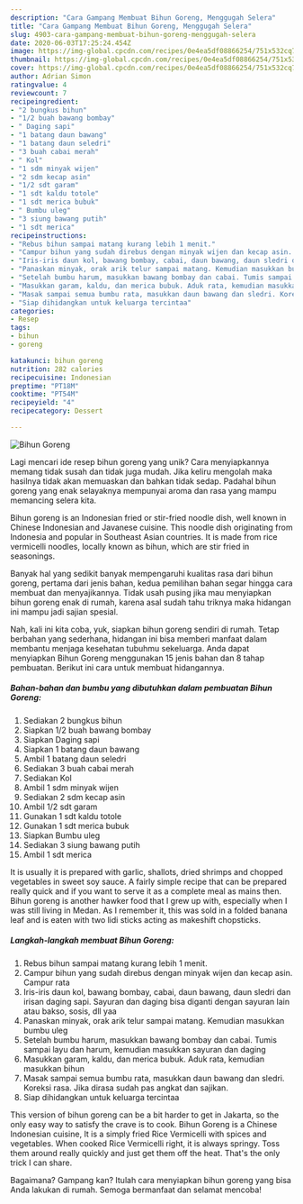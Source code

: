 ```yaml
---
description: "Cara Gampang Membuat Bihun Goreng, Menggugah Selera"
title: "Cara Gampang Membuat Bihun Goreng, Menggugah Selera"
slug: 4903-cara-gampang-membuat-bihun-goreng-menggugah-selera
date: 2020-06-03T17:25:24.454Z
image: https://img-global.cpcdn.com/recipes/0e4ea5df08866254/751x532cq70/bihun-goreng-foto-resep-utama.jpg
thumbnail: https://img-global.cpcdn.com/recipes/0e4ea5df08866254/751x532cq70/bihun-goreng-foto-resep-utama.jpg
cover: https://img-global.cpcdn.com/recipes/0e4ea5df08866254/751x532cq70/bihun-goreng-foto-resep-utama.jpg
author: Adrian Simon
ratingvalue: 4
reviewcount: 7
recipeingredient:
- "2 bungkus bihun"
- "1/2 buah bawang bombay"
- " Daging sapi"
- "1 batang daun bawang"
- "1 batang daun seledri"
- "3 buah cabai merah"
- " Kol"
- "1 sdm minyak wijen"
- "2 sdm kecap asin"
- "1/2 sdt garam"
- "1 sdt kaldu totole"
- "1 sdt merica bubuk"
- " Bumbu uleg"
- "3 siung bawang putih"
- "1 sdt merica"
recipeinstructions:
- "Rebus bihun sampai matang kurang lebih 1 menit."
- "Campur bihun yang sudah direbus dengan minyak wijen dan kecap asin. Campur rata"
- "Iris-iris daun kol, bawang bombay, cabai, daun bawang, daun sledri dan irisan daging sapi. Sayuran dan daging bisa diganti dengan sayuran lain atau bakso, sosis, dll yaa"
- "Panaskan minyak, orak arik telur sampai matang. Kemudian masukkan bumbu uleg"
- "Setelah bumbu harum, masukkan bawang bombay dan cabai. Tumis sampai layu dan harum, kemudian masukkan sayuran dan daging"
- "Masukkan garam, kaldu, dan merica bubuk. Aduk rata, kemudian masukkan bihun"
- "Masak sampai semua bumbu rata, masukkan daun bawang dan sledri. Koreksi rasa. Jika dirasa sudah pas angkat dan sajikan."
- "Siap dihidangkan untuk keluarga tercintaa"
categories:
- Resep
tags:
- bihun
- goreng

katakunci: bihun goreng 
nutrition: 282 calories
recipecuisine: Indonesian
preptime: "PT18M"
cooktime: "PT54M"
recipeyield: "4"
recipecategory: Dessert

---
```



![Bihun Goreng](https://img-global.cpcdn.com/recipes/0e4ea5df08866254/751x532cq70/bihun-goreng-foto-resep-utama.jpg)

Lagi mencari ide resep bihun goreng yang unik? Cara menyiapkannya memang tidak susah dan tidak juga mudah. Jika keliru mengolah maka hasilnya tidak akan memuaskan dan bahkan tidak sedap. Padahal bihun goreng yang enak selayaknya mempunyai aroma dan rasa yang mampu memancing selera kita.

Bihun goreng is an Indonesian fried or stir-fried noodle dish, well known in Chinese Indonesian and Javanese cuisine. This noodle dish originating from Indonesia and popular in Southeast Asian countries. It is made from rice vermicelli noodles, locally known as bihun, which are stir fried in seasonings.

Banyak hal yang sedikit banyak mempengaruhi kualitas rasa dari bihun goreng, pertama dari jenis bahan, kedua pemilihan bahan segar hingga cara membuat dan menyajikannya. Tidak usah pusing jika mau menyiapkan bihun goreng enak di rumah, karena asal sudah tahu triknya maka hidangan ini mampu jadi sajian spesial.


Nah, kali ini kita coba, yuk, siapkan bihun goreng sendiri di rumah. Tetap berbahan yang sederhana, hidangan ini bisa memberi manfaat dalam membantu menjaga kesehatan tubuhmu sekeluarga. Anda dapat menyiapkan Bihun Goreng menggunakan 15 jenis bahan dan 8 tahap pembuatan. Berikut ini cara untuk membuat hidangannya.

<!--inarticleads1-->

##### Bahan-bahan dan bumbu yang dibutuhkan dalam pembuatan Bihun Goreng:

1. Sediakan 2 bungkus bihun
1. Siapkan 1/2 buah bawang bombay
1. Siapkan  Daging sapi
1. Siapkan 1 batang daun bawang
1. Ambil 1 batang daun seledri
1. Sediakan 3 buah cabai merah
1. Sediakan  Kol
1. Ambil 1 sdm minyak wijen
1. Sediakan 2 sdm kecap asin
1. Ambil 1/2 sdt garam
1. Gunakan 1 sdt kaldu totole
1. Gunakan 1 sdt merica bubuk
1. Siapkan  Bumbu uleg
1. Sediakan 3 siung bawang putih
1. Ambil 1 sdt merica


It is usually it is prepared with garlic, shallots, dried shrimps and chopped vegetables in sweet soy sauce. A fairly simple recipe that can be prepared really quick and if you want to serve it as a complete meal as mains then. Bihun goreng is another hawker food that I grew up with, especially when I was still living in Medan. As I remember it, this was sold in a folded banana leaf and is eaten with two lidi sticks acting as makeshift chopsticks. 

<!--inarticleads2-->

##### Langkah-langkah membuat Bihun Goreng:

1. Rebus bihun sampai matang kurang lebih 1 menit.
1. Campur bihun yang sudah direbus dengan minyak wijen dan kecap asin. Campur rata
1. Iris-iris daun kol, bawang bombay, cabai, daun bawang, daun sledri dan irisan daging sapi. Sayuran dan daging bisa diganti dengan sayuran lain atau bakso, sosis, dll yaa
1. Panaskan minyak, orak arik telur sampai matang. Kemudian masukkan bumbu uleg
1. Setelah bumbu harum, masukkan bawang bombay dan cabai. Tumis sampai layu dan harum, kemudian masukkan sayuran dan daging
1. Masukkan garam, kaldu, dan merica bubuk. Aduk rata, kemudian masukkan bihun
1. Masak sampai semua bumbu rata, masukkan daun bawang dan sledri. Koreksi rasa. Jika dirasa sudah pas angkat dan sajikan.
1. Siap dihidangkan untuk keluarga tercintaa


This version of bihun goreng can be a bit harder to get in Jakarta, so the only easy way to satisfy the crave is to cook. Bihun Goreng is a Chinese Indonesian cuisine, It is a simply fried Rice Vermicelli with spices and vegetables. When cooked Rice Vermicelli right, it is always springy. Toss them around really quickly and just get them off the heat. That&#39;s the only trick I can share. 

Bagaimana? Gampang kan? Itulah cara menyiapkan bihun goreng yang bisa Anda lakukan di rumah. Semoga bermanfaat dan selamat mencoba!
